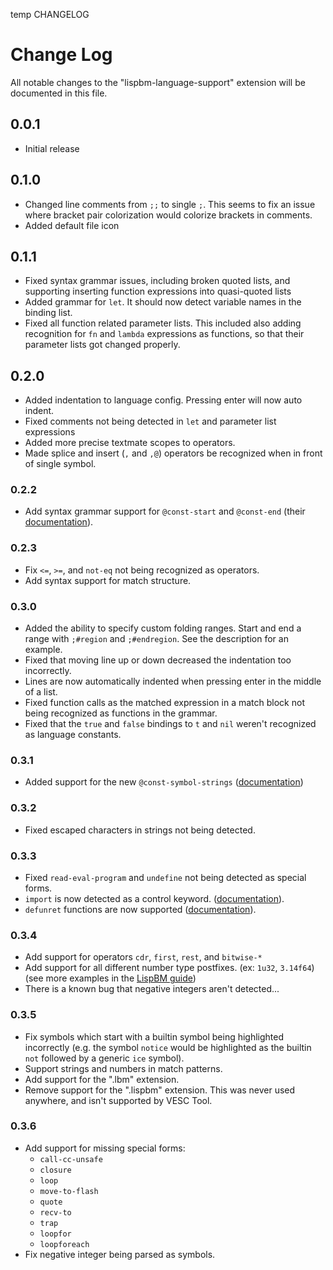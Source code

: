 temp CHANGELOG

# Change Log

All notable changes to the "lispbm-language-support" extension will be documented in this file.

<!-- Check [Keep a Changelog](http://keepachangelog.com/) for recommendations on how to structure this file. -->

## 0.0.1

- Initial release

## 0.1.0

- Changed line comments from `;;` to single `;`. This seems to fix an issue where
  bracket pair colorization would colorize brackets in comments.
- Added default file icon

## 0.1.1

- Fixed syntax grammar issues, including broken quoted lists, and supporting
  inserting function expressions into quasi-quoted lists
- Added grammar for `let`. It should now detect variable names in the binding
  list.
- Fixed all function related parameter lists. This included also adding
  recognition for `fn` and `lambda` expressions as functions, so that their
  parameter lists got changed properly.

## 0.2.0

- Added indentation to language config. Pressing enter will now auto indent.
- Fixed comments not being detected in `let` and parameter list expressions
- Added more precise textmate scopes to operators.
- Made splice and insert (`,` and `,@`) operators be recognized when in front of
  single symbol.

### 0.2.2

- Add syntax grammar support for `@const-start` and `@const-end` (their
  [documentation](https://github.com/vedderb/bldc/blob/master/lispBM/lispBM/doc/lbmref.md#const-start)).

### 0.2.3

- Fix `<=`, `>=`, and `not-eq` not being recognized as operators.
- Add syntax support for match structure.

### 0.3.0

- Added the ability to specify custom folding ranges. Start and end a range with
  `;#region` and `;#endregion`.
  See the description for an example.
- Fixed that moving line up or down decreased the indentation too incorrectly.
- Lines are now automatically indented when pressing enter in the middle of a
  list.
- Fixed function calls as the matched expression in a match block not being
  recognized as functions in the grammar.
- Fixed that the `true` and `false` bindings to `t` and `nil` weren't
  recognized as language constants.

### 0.3.1

- Added support for the new `@const-symbol-strings`
  ([documentation](https://github.com/svenssonjoel/lispBM/blob/master/doc/lbmref.md#const-symbol-strings))

### 0.3.2

- Fixed escaped characters in strings not being detected.

### 0.3.3

- Fixed `read-eval-program` and `undefine` not being detected as special
  forms.
- `import` is now detected as a control keyword. ([documentation](https://github.com/vedderb/bldc/blob/master/lispBM/README.md#import)).
- `defunret` functions are now supported ([documentation](https://github.com/vedderb/bldc/blob/master/lispBM/README.md#defunret)).

### 0.3.4

- Add support for operators `cdr`, `first`, `rest`, and `bitwise-*`
- Add support for all different number type postfixes. (ex: `1u32`, `3.14f64`)
  (see more examples in the [LispBM guide](https://github.com/vedderb/bldc/blob/master/lispBM/lispBM/doc/manual/ch1_introduction.md#values-and-types))
- There is a known bug that negative integers aren't detected...

### 0.3.5

- Fix symbols which start with a builtin symbol being highlighted incorrectly
  (e.g. the symbol `notice` would be highlighted as the builtin `not` followed by a generic `ice` symbol).
- Support strings and numbers in match patterns.
- Add support for the ".lbm" extension.
- Remove support for the ".lispbm" extension. This was never used anywhere, and isn't supported by VESC Tool.

### 0.3.6

- Add support for missing special forms:
  - `call-cc-unsafe`
  - `closure`
  - `loop`
  - `move-to-flash`
  - `quote`
  - `recv-to`
  - `trap`
  - `loopfor`
  - `loopforeach`
- Fix negative integer being parsed as symbols.

